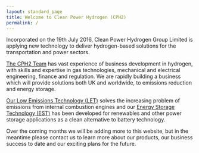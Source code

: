 ```yaml
---
layout: standard_page
title: Welcome to Clean Power Hydrogen (CPH2)
permalink: /
---
```

 
Incorporated on the 19th July 2016, Clean Power Hydrogen Group Limited is applying new technology to deliver hydrogen-based solutions for the transportation and power sectors. 

[The CPH2 Team](/cph2_team) has vast experience of business development in hydrogen, with skills and expertise in gas technologies, mechanical and electrical engineering, finance and regulation. We are rapidly building a business which will provide solutions both UK and worldwide, to emissions reduction and energy storage.  

[Our Low Emissions Technology (LET)](/low_emissions_technology) solves the increasing problem of emissions from internal combustion engines and our [Energy Storage Technology (EST)](/energy_storage_technology) has been developed for renewables and other power storage applications as a clean alternative to battery technology.

Over the coming months we will be adding more to this website, but in the meantime please contact us to learn more about our products, our business success to date and our exciting plans for the future. 



